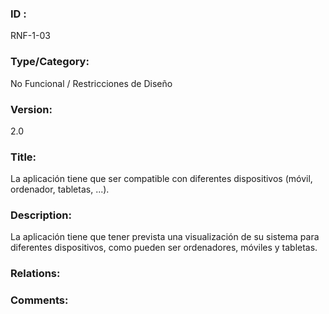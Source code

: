 ### ID : 
RNF-1-03

### Type/Category:
No Funcional / Restricciones de Diseño

### Version:
2.0

### Title:
La aplicación tiene que ser compatible con diferentes dispositivos (móvil, ordenador, tabletas, ...).

### Description:
La aplicación tiene que tener prevista una visualización de su sistema para diferentes dispositivos, como pueden ser ordenadores, móviles y tabletas.

### Relations:


### Comments:
